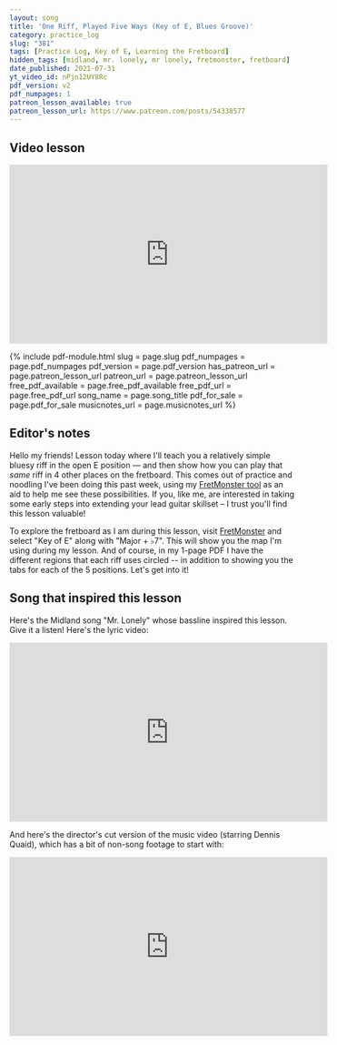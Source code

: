 ```yaml
---
layout: song
title: 'One Riff, Played Five Ways (Key of E, Blues Groove)'
category: practice_log
slug: "381"
tags: [Practice Log, Key of E, Learning the Fretboard]
hidden_tags: [midland, mr. lonely, mr lonely, fretmonster, fretboard]
date_published: 2021-07-31
yt_video_id: nPjn12UY8Rc
pdf_version: v2
pdf_numpages: 1
patreon_lesson_available: true
patreon_lesson_url: https://www.patreon.com/posts/54338577
---
```


## Video lesson

<iframe width="560" height="315" src="https://www.youtube.com/embed/{{page.yt_video_id}}" frameborder="0" allow="accelerometer; autoplay; encrypted-media; gyroscope; picture-in-picture" allowfullscreen></iframe>

{% include pdf-module.html slug = page.slug pdf_numpages = page.pdf_numpages pdf_version = page.pdf_version has_patreon_url = page.patreon_lesson_url patreon_url = page.patreon_lesson_url free_pdf_available = page.free_pdf_available free_pdf_url = page.free_pdf_url song_name = page.song_title pdf_for_sale = page.pdf_for_sale musicnotes_url = page.musicnotes_url %}

## Editor's notes

Hello my friends! Lesson today where I'll teach you a relatively simple bluesy riff in the open E position –– and then show how you can play that *same* riff in 4 other places on the fretboard. This comes out of practice and noodling I've been doing this past week, using my [FretMonster tool](http://fretmonster.net) as an aid to help me see these possibilities. If you, like me, are interested in taking some early steps into extending your lead guitar skillset – I trust you'll find this lesson valuable!

To explore the fretboard as I am during this lesson, visit [FretMonster](http://fretmonster.net) and select "Key of E" along with "Major + ♭7". This will show you the map I'm using during my lesson. And of course, in my 1-page PDF I have the different regions that each riff uses circled -- in addition to showing you the tabs for each of the 5 positions. Let's get into it!

## Song that inspired this lesson

Here's the Midland song "Mr. Lonely" whose bassline inspired this lesson. Give it a listen! Here's the lyric video:

<iframe width="560" height="315" src="https://www.youtube.com/embed/ve0xCSazSLk" frameborder="0" allow="accelerometer; autoplay; encrypted-media; gyroscope; picture-in-picture" allowfullscreen></iframe>

And here's the director's cut version of the music video (starring Dennis Quaid), which has a bit of non-song footage to start with:

<iframe width="560" height="315" src="https://www.youtube.com/embed/QzSaRmceGP4" frameborder="0" allow="accelerometer; autoplay; encrypted-media; gyroscope; picture-in-picture" allowfullscreen></iframe>
